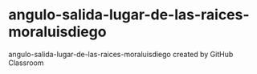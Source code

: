 # angulo-salida-lugar-de-las-raices-moraluisdiego
angulo-salida-lugar-de-las-raices-moraluisdiego created by GitHub Classroom

